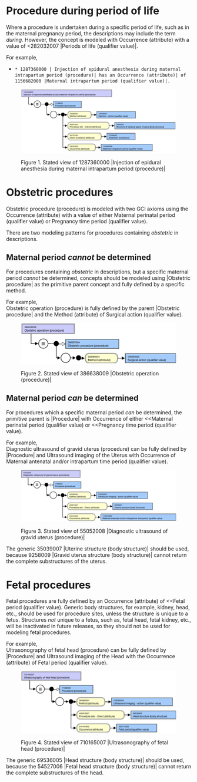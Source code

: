 # Procedure during period of life

Where a procedure is undertaken during a specific period of life, such as in the maternal pregnancy period, the descriptions may include the term _during._ However, the concept is modeled with Occurrence (attribute) with a value of <282032007 |Periods of life (qualifier value)|.

For example,

  *     * 1287360000 | Injection of epidural anesthesia during maternal intrapartum period (procedure)| has an Occurrence (attribute)| of 1156682000 |Maternal intrapartum period (qualifier value)|.

<figure><img src="images/202998742.png" alt="" title=""><figcaption><p>Figure 1. Stated view of 1287360000 |Injection of epidural anesthesia during maternal intrapartum period (procedure)|</p></figcaption></figure>

# Obstetric procedures

Obstetric procedure (procedure) is modeled with two GCI axioms using the Occurrence (attribute) with a value of either Maternal perinatal period (qualifier value) or Pregnancy time period (qualifier value). 

There are two modeling patterns for procedures containing _obstetric_ in descriptions.

## Maternal period _cannot_ be determined

For procedures containing _obstetric_ in descriptions, but a specific maternal period _cannot_ be determined, concepts should be modeled using |Obstetric procedure| as the primitive parent concept and fully defined by a specific method. 

For example,  
Obstetric operation (procedure) is fully defined by the parent |Obstetric procedure| and the Method (attribute) of Surgical action (qualifier value).

<figure><img src="images/202998739.png" alt="" title=""><figcaption><p>Figure 2. Stated view of 386638009 |Obstetric operation (procedure)|</p></figcaption></figure>

  

## Maternal period _can_ be determined

For procedures which a specific maternal period _can_ be determined, the primitive parent is |Procedure| with Occurrence of either <<Maternal perinatal period (qualifier value) or <<Pregnancy time period (qualifier value). 

For example,  
Diagnostic ultrasound of gravid uterus (procedure) can be fully defined by |Procedure| and Ultrasound imaging of the Uterus with Occurrence of Maternal antenatal and/or intrapartum time period (qualifier value).

<figure><img src="images/202998740.png" alt="" title=""><figcaption><p>Figure 3. Stated view of 55052008 |Diagnostic ultrasound of gravid uterus (procedure)|</p></figcaption></figure>

  

The generic 35039007 |Uterine structure (body structure)| should be used, because 9258009 |Gravid uterus structure (body structure)| cannot return the complete substructures of the uterus.

# Fetal procedures

Fetal procedures are fully defined by an Occurrence (attribute) of <<Fetal period (qualifier value). Generic body structures, for example, kidney, head, etc., should be used for procedure sites, unless the structure is unique to a fetus. Structures _not_ unique to a fetus, such as, fetal head, fetal kidney, etc., will be inactivated in future releases, so they should not be used for modeling fetal procedures.

For example,  
Ultrasonography of fetal head (procedure) can be fully defined by |Procedure| and Ultrasound imaging of the Head with the Occurrence (attribute) of Fetal period (qualifier value).

<figure><img src="images/202998741.png" alt="" title=""><figcaption><p>Figure 4. Stated view of 710165007 |Ultrasonography of fetal head (procedure)|</p></figcaption></figure>

  

The generic 69536005 |Head structure (body structure)| should be used, because the 54527006 |Fetal head structure (body structure)| cannot return the complete substructures of the head.

  

  

